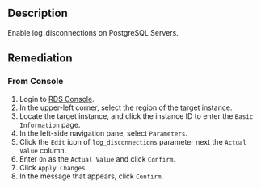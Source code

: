 ## Description

Enable log_disconnections on PostgreSQL Servers.

## Remediation

### From Console

1. Login to [RDS Console](https://rdsnext.console.aliyun.com/).
2. In the upper-left corner, select the region of the target instance.
3. Locate the target instance, and click the instance ID to enter the `Basic Information` page.
4. In the left-side navigation pane, select `Parameters`.
5. Click the `Edit` icon of `log_disconnections` parameter next the `Actual Value` column.
6. Enter `On` as the `Actual Value` and click `Confirm`.
7. Click `Apply Changes`.
8. In the message that appears, click `Confirm`.